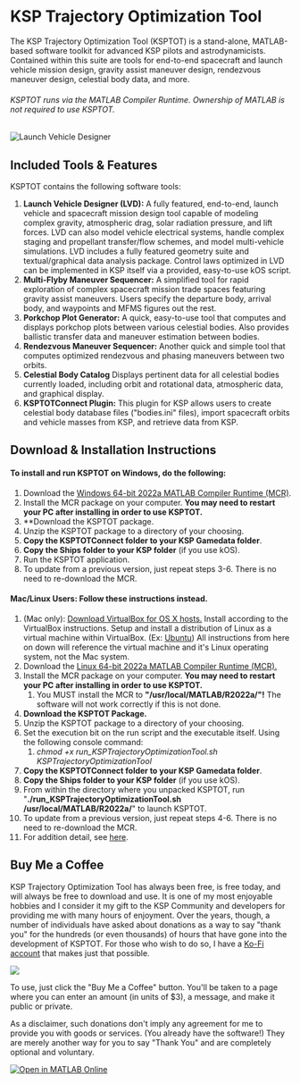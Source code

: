 # KSP Trajectory Optimization Tool 
The KSP Trajectory Optimization Tool (KSPTOT) is a stand-alone, MATLAB-based software toolkit for advanced KSP pilots and astrodynamicists.  Contained within this suite are tools for end-to-end spacecraft and launch vehicle mission design, gravity assist maneuver design, rendezvous maneuver design, celestial body data, and more.
###### KSPTOT runs via the MATLAB Compiler Runtime.  Ownership of MATLAB is not required to use KSPTOT.
![Launch Vehicle Designer](https://i.imgur.com/payZQHR.png)
## Included Tools & Features
KSPTOT contains the following software tools:

 1. **Launch Vehicle Designer (LVD):** A fully featured, end-to-end, launch vehicle and spacecraft mission design tool capable of modeling complex gravity, atmospheric drag, solar radiation pressure, and lift forces.  LVD can also model vehicle electrical systems, handle complex staging and propellant transfer/flow schemes, and model multi-vehicle simulations.  LVD includes a fully featured geometry suite and textual/graphical data analysis package.  Control laws optimized in LVD can be implemented in KSP itself via a provided, easy-to-use kOS script.
 2. **Multi-Flyby Maneuver Sequencer:**  A simplified tool for rapid exploration of complex spacecraft mission trade spaces featuring gravity assist maneuvers.  Users specify the departure body, arrival body, and waypoints and MFMS figures out the rest.
 3.  **Porkchop Plot Generator:** A quick, easy-to-use tool that computes and displays porkchop plots between various celestial bodies.  Also provides ballistic transfer data and maneuver estimation between bodies.
 4.  **Rendezvous Maneuver Sequencer:** Another quick and simple tool that computes optimized rendezvous and phasing maneuvers between two orbits.
 5. **Celestial Body Catalog** Displays pertinent data for all celestial bodies currently loaded, including orbit and rotational data, atmospheric data, and graphical display.
 6. **KSPTOTConnect Plugin:**  This plugin for KSP allows users to create celestial body database files ("bodies.ini" files), import spacecraft orbits and vehicle masses from KSP, and retrieve data from KSP.

## Download & Installation Instructions
#### To install and run KSPTOT on **Windows**, do the following:
1.  Download the [Windows 64-bit 2022a MATLAB Compiler Runtime (MCR)](https://www.mathworks.com/products/compiler/matlab-runtime.html).
2.  Install the MCR package on your computer. **You may need to restart your PC after installing in order to use KSPTOT.**
3.  **Download the KSPTOT package.
4.  Unzip the KSPTOT package to a directory of your choosing.
5.  **Copy the KSPTOTConnect folder to your KSP Gamedata folder**.
6.  **Copy the Ships folder to your KSP folder** (if you use kOS).
7.  Run the KSPTOT application.
8.  To update from a previous version, just repeat steps 3-6. There is no need to re-download the MCR.
#### **Mac/Linux Users: Follow these instructions instead.**
1.  (Mac only): [Download VirtualBox for OS X hosts.](https://www.virtualbox.org/wiki/Downloads) Install according to the VirtualBox instructions. Setup and install a distribution of Linux as a virtual machine within VirtualBox. (Ex: [Ubuntu](https://www.ubuntu.com/download/desktop)) All instructions from here on down will reference the virtual machine and it's Linux operating system, not the Mac system.
2.  Download the [Linux 64-bit 2022a MATLAB Compiler Runtime (MCR).](https://www.mathworks.com/products/compiler/matlab-runtime.html)
3.  Install the MCR package on your computer. **You may need to restart your PC after installing in order to use KSPTOT.**
    1.  You MUST install the MCR to **"/usr/local/MATLAB/R2022a/"!** The software will not work correctly if this is not done.
4.  **Download the KSPTOT Package.**
5.  Unzip the KSPTOT package to a directory of your choosing.
6.  Set the execution bit on the run script and the executable itself. Using the following console command:
    1.  _chmod +x run_KSPTrajectoryOptimizationTool.sh KSPTrajectoryOptimizationTool_
7.  **Copy the KSPTOTConnect folder to your KSP Gamedata folder**.
8.  **Copy the Ships folder to your KSP folder** (if you use kOS).
9.  From within the directory where you unpacked KSPTOT, run "**./run_KSPTrajectoryOptimizationTool.sh /usr/local/MATLAB/R2022a/**" to launch KSPTOT.
10.  To update from a previous version, just repeat steps 4-6. There is no need to re-download the MCR.
11.  For addition detail, see [here](https://finitemonkeys.org/ksptot_on_linux).  
## Buy Me a Coffee
KSP Trajectory Optimization Tool has always been free, is free today, and will always be free to download and use. It is one of my most enjoyable hobbies and I consider it my gift to the KSP Community and developers for providing me with many hours of enjoyment. Over the years, though, a number of individuals have asked about donations as a way to say "thank you" for the hundreds (or even thousands) of hours that have gone into the development of KSPTOT. For those who wish to do so, I have a [Ko-Fi account](https://ko-fi.com/home/about2) that makes just that possible.

[![](https://i.imgur.com/pFX1IYV.png)](https://ko-fi.com/arrowstar)

To use, just click the "Buy Me a Coffee" button. You'll be taken to a page where you can enter an amount (in units of $3), a message, and make it public or private.

As a disclaimer, such donations don't imply any agreement for me to provide you with goods or services. (You already have the software!) They are merely another way for you to say "Thank You" and are completely optional and voluntary.

[![Open in MATLAB Online](https://www.mathworks.com/images/responsive/global/open-in-matlab-online.svg)](https://matlab.mathworks.com/open/github/v1?repo=Arrowstar/ksptot/tree/v1.6.10&file=projectMain.m) 
